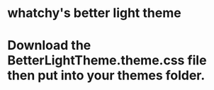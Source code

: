 # whatchy's better light theme
# Download the BetterLightTheme.theme.css file then put into your themes folder.

